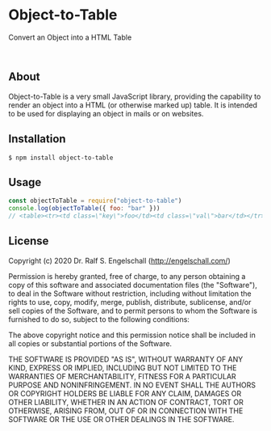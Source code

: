 
Object-to-Table
===============

Convert an Object into a HTML Table

<p/>
<img src="https://nodei.co/npm/object-to-table.png?downloads=true&stars=true" alt=""/>

<p/>
<img src="https://david-dm.org/rse/object-to-table.png" alt=""/>

About
-----

Object-to-Table is a very small JavaScript library, providing the
capability to render an object into a HTML (or otherwise marked up)
table. It is intended to be used for displaying an object in mails or on
websites.

Installation
------------

```shell
$ npm install object-to-table
```

Usage
-----

```js
const objectToTable = require("object-to-table")
console.log(objectToTable({ foo: "bar" }))
// <table><tr><td class=\"key\">foo</td><td class=\"val\">bar</td></tr></table>
```

License
-------

Copyright (c) 2020 Dr. Ralf S. Engelschall (http://engelschall.com/)

Permission is hereby granted, free of charge, to any person obtaining
a copy of this software and associated documentation files (the
"Software"), to deal in the Software without restriction, including
without limitation the rights to use, copy, modify, merge, publish,
distribute, sublicense, and/or sell copies of the Software, and to
permit persons to whom the Software is furnished to do so, subject to
the following conditions:

The above copyright notice and this permission notice shall be included
in all copies or substantial portions of the Software.

THE SOFTWARE IS PROVIDED "AS IS", WITHOUT WARRANTY OF ANY KIND,
EXPRESS OR IMPLIED, INCLUDING BUT NOT LIMITED TO THE WARRANTIES OF
MERCHANTABILITY, FITNESS FOR A PARTICULAR PURPOSE AND NONINFRINGEMENT.
IN NO EVENT SHALL THE AUTHORS OR COPYRIGHT HOLDERS BE LIABLE FOR ANY
CLAIM, DAMAGES OR OTHER LIABILITY, WHETHER IN AN ACTION OF CONTRACT,
TORT OR OTHERWISE, ARISING FROM, OUT OF OR IN CONNECTION WITH THE
SOFTWARE OR THE USE OR OTHER DEALINGS IN THE SOFTWARE.

